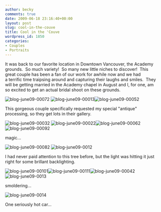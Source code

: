 ```yaml
---
author: becky
comments: true
date: 2009-06-18 23:16:40+00:00
layout: post
slug: cool-in-the-couve
title: Cool in the 'Couve
wordpress_id: 1850
categories:
- Couples
- Portraits
---
```


It was back to our favorite location in Downtown Vancouver, the Academy grounds.  So much variety!  So many new little niches to discover!  This great couple has been a fan of our work for awhile now and we had a terrific time traipsing around and capturing their laughs and smiles.  They will be getting married in the Academy chapel in August and I, for one, am so excited to get an actual bridal shoot on these grounds. 




![blog-june09-00072](http://beta.beckyjenson.com/wp-content/uploads/2009/06/blog-june09-00072.jpg) ![blog-june09-00013](http://beta.beckyjenson.com/wp-content/uploads/2009/06/blog-june09-00013.jpg)![blog-june09-00052](http://beta.beckyjenson.com/wp-content/uploads/2009/06/blog-june09-00052.jpg)




This gorgeous couple specifically requested my special "antique" processing, so they get lots in their gallery.




![blog-june09-00032](http://beta.beckyjenson.com/wp-content/uploads/2009/06/blog-june09-00032.jpg) ![blog-june09-00022](http://beta.beckyjenson.com/wp-content/uploads/2009/06/blog-june09-00022.jpg)![blog-june09-00062](http://beta.beckyjenson.com/wp-content/uploads/2009/06/blog-june09-00062.jpg)![blog-june09-00092](http://beta.beckyjenson.com/wp-content/uploads/2009/06/blog-june09-00092.jpg)




magic...




![blog-june09-00082](http://beta.beckyjenson.com/wp-content/uploads/2009/06/blog-june09-00082.jpg) ![blog-june09-0012](http://beta.beckyjenson.com/wp-content/uploads/2009/06/blog-june09-0012.jpg)




I had never paid attention to this tree before, but the light was hitting it just right for some brillant backlighting.




![blog-june09-00101](http://beta.beckyjenson.com/wp-content/uploads/2009/06/blog-june09-00101.jpg)![blog-june09-00111](http://beta.beckyjenson.com/wp-content/uploads/2009/06/blog-june09-00111.jpg)![blog-june09-00042](http://beta.beckyjenson.com/wp-content/uploads/2009/06/blog-june09-00042.jpg) ![blog-june09-0013](http://beta.beckyjenson.com/wp-content/uploads/2009/06/blog-june09-0013.jpg)




smoldering...




![blog-june09-0014](http://beta.beckyjenson.com/wp-content/uploads/2009/06/blog-june09-0014.jpg)




One seriously hot car...




 

